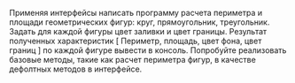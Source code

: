 Применяя интерфейсы написать программу расчета периметра 
и площади геометрических фигур: круг, прямоугольник, треугольник.
Задать для каждой фигуры цвет заливки и цвет границы.
Результат полученных характеристик [ Периметр, площадь, цвет фона, цвет границ ] 
по каждой фигуре вывести в консоль.
Попробуйте реализовать базовые методы, 
такие как расчет периметра фигур, в качестве дефолтных методов в интерфейсе.